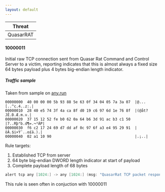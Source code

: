```yaml
---
layout: default
---
```


| Threat |
| ---- |
| QuasarRAT |

#### 10000011
Initial raw TCP connection sent from Quasar Rat Command and Control Server to a victim, reporting indicates that this is almost always a fixed size 64 bytes payload plus 4 bytes big-endian length indicator.



##### Traffic sample
Taken from sample on [any.run](https://app.any.run/tasks/7654b677-96e9-4e45-ba44-899fe28b445d)
```hexdump
00000000  40 00 00 00 5b 93 88 5e 63 0f 34 04 05 7a 3a 07  |@...[..^c.4..z:.|
00000010  28 40 e5 74 3f 4a ca 8f d0 19 c6 97 6d 1e 76 8f  |(@åt?JÊ.Ð.Æ.m.v.|
00000020  37 15 12 52 fe b0 62 0a 64 b6 3d 91 ac b3 c1 50  |7..Rþ°b.d¶=.¬³ÁP|
00000030  f6 c2 17 24 69 d7 dd af 0c 97 6f a3 e4 95 29 91  |öÂ.$i×Ý¯..o£ä.).|
00000040  02 a1 10 90                                      |.¡..|
```

Rule targets:

1. Established TCP from server
2. 64 byte big-endian DWORD length indicator at start of payload
3. Complete payload length of 68 bytes

```c++
alert tcp any [1024:] -> any [1024:] (msg: "QuasarRat TCP packet response"; flow:from_server, established; content: "|40 00 00 00|"; offset:0; depth:4; dsize:68; sid:1000012; metadata:protocols tcp, attack-target client, mitre_attack T1095, malware malware, priority high, hostile dest_ip, infected src_ip, created_at 2024-10-10, updated_at 2024-10-10, filename apt.rules, classtype trojan-activity, sid 1000012, threat_country XX;)

```

This rule is seen often in conjuction with 10000011